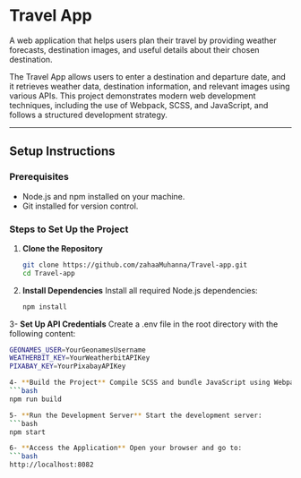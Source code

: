 # Travel App

A web application that helps users plan their travel by providing weather forecasts, destination images, and useful details about their chosen destination.

The Travel App allows users to enter a destination and departure date, and it retrieves weather data, destination information, and relevant images using various APIs. This project demonstrates modern web development techniques, including the use of Webpack, SCSS, and JavaScript, and follows a structured development strategy.

---

## Setup Instructions

### Prerequisites
- Node.js and npm installed on your machine.
- Git installed for version control.

### Steps to Set Up the Project
1. **Clone the Repository**
   ```bash
   git clone https://github.com/zahaaMuhanna/Travel-app.git
   cd Travel-app

2. **Install Dependencies** Install all required Node.js dependencies:
   ```bash
   npm install

3- **Set Up API Credentials** Create a .env file in the root directory with the following content:
   ```bash
   GEONAMES_USER=YourGeonamesUsername
   WEATHERBIT_KEY=YourWeatherbitAPIKey
   PIXABAY_KEY=YourPixabayAPIKey

4- **Build the Project** Compile SCSS and bundle JavaScript using Webpack:
   ```bash
   npm run build

5- **Run the Development Server** Start the development server:
   ```bash
   npm start

6- **Access the Application** Open your browser and go to:
   ```bash
   http://localhost:8082

